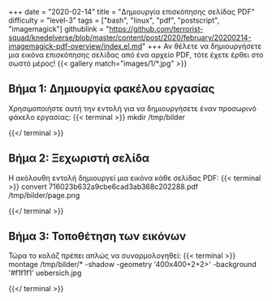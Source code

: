 +++
date = "2020-02-14"
title = "Δημιουργία επισκόπησης σελίδας PDF"
difficulty = "level-3"
tags = ["bash", "linux", "pdf", "postscript", "imagemagick"]
githublink = "https://github.com/terrorist-squad/knedelverse/blob/master/content/post/2020/february/20200214-imagemagick-pdf-overview/index.el.md"
+++
Αν θέλετε να δημιουργήσετε μια εικόνα επισκόπησης σελίδας από ένα αρχείο PDF, τότε έχετε έρθει στο σωστό μέρος!
{{< gallery match="images/1/*.jpg" >}}

## Βήμα 1: Δημιουργία φακέλου εργασίας
Χρησιμοποιήστε αυτή την εντολή για να δημιουργήσετε έναν προσωρινό φάκελο εργασίας:
{{< terminal >}}
mkdir /tmp/bilder

{{</ terminal >}}

## Βήμα 2: Ξεχωριστή σελίδα
Η ακόλουθη εντολή δημιουργεί μια εικόνα κάθε σελίδας PDF:
{{< terminal >}}
convert 716023b632a9cbe6cad3ab368c202288.pdf /tmp/bilder/page.png

{{</ terminal >}}

## Βήμα 3: Τοποθέτηση των εικόνων
Τώρα το κολάζ πρέπει απλώς να συναρμολογηθεί:
{{< terminal >}}
montage /tmp/bilder/* -shadow -geometry '400x400+2+2>' -background '#f1f1f1' uebersich.jpg

{{</ terminal >}}


